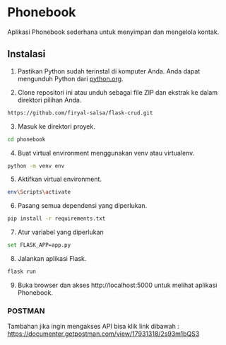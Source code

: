 # Phonebook

Aplikasi Phonebook sederhana untuk menyimpan dan mengelola kontak.

## Instalasi

1. Pastikan Python sudah terinstal di komputer Anda. Anda dapat mengunduh Python dari [python.org](https://www.python.org/downloads/).

2. Clone repositori ini atau unduh sebagai file ZIP dan ekstrak ke dalam direktori pilihan Anda.
  ```bash
  https://github.com/firyal-salsa/flask-crud.git
  ```

3. Masuk ke direktori proyek.
  ```bash
  cd phonebook
  ```

4. Buat virtual environment menggunakan venv atau virtualenv.
  ```bash
  python -m venv env
  ```

5. Aktifkan virtual environment.
  ```bash
  env\Scripts\activate
  ```

6. Pasang semua dependensi yang diperlukan.
  ```bash
  pip install -r requirements.txt
  ```

7. Atur variabel yang diperlukan
  ```bash
  set FLASK_APP=app.py
  ```
8. Jalankan aplikasi Flask.
  ```bash
  flask run
  ```
9. Buka browser dan akses http://localhost:5000 untuk melihat aplikasi Phonebook.


### POSTMAN
Tambahan jika ingin mengakses API bisa klik link dibawah :
https://documenter.getpostman.com/view/17931318/2s93m1bQS3